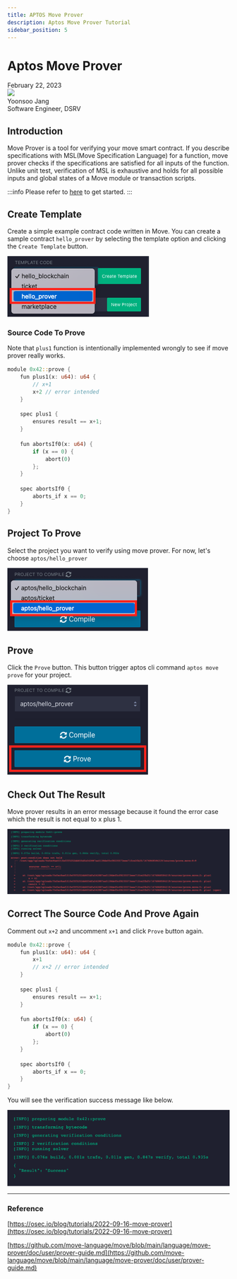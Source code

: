 ```yaml
---
title: APTOS Move Prover
description: Aptos Move Prover Tutorial 
sidebar_position: 5
---
```


# Aptos Move Prover

<div>
  <span className='author-sm'>February 22, 2023</span>
  <div className='author-div'>
    <div className='author-avatars'>
      <a href='https://github.com/kairoski03' target='_blank'><img src='https://avatars.githubusercontent.com/u/110001241?v=4' /></a>
    </div>
    <div>
      <span className='author-name'>Yoonsoo Jang</span><br/>
      <span className='author-sm'>Software Engineer, DSRV </span>
    </div>
  </div>
</div>

## Introduction
Move Prover is a tool for verifying your move smart contract.
If you describe specifications with MSL(Move Specification Language) for a function,
move prover checks if the specifications are satisfied for all inputs of the function.
Unlike unit test, verification of MSL is exhaustive and holds for all possible inputs
and global states of a Move module or transaction scripts.

:::info
Please refer to [here](https://docs.welldonestudio.io/code/getting-started) to get started.
:::

## Create Template

Create a simple example contract code written in Move.
You can create a sample contract `hello_prover` by selecting the template option
and clicking the `Create Template` button.

![template-code-aptos](img/template-code-aptos-hello-prover.png?raw=true 'template-code-aptos-hello-prover')

### Source Code To Prove

Note that `plus1` function is intentionally implemented wrongly
to see if move prover really works.

```rust title="prove.move"
module 0x42::prove {
    fun plus1(x: u64): u64 {
        // x+1
        x+2 // error intended
    }
    
    spec plus1 {
        ensures result == x+1;
    }
    
    fun abortsIf0(x: u64) {
        if (x == 0) {
            abort(0)
        };
    }

    spec abortsIf0 {
        aborts_if x == 0;
    }
}
```

## Project To Prove

Select the project you want to verify using move prover. For now, let's choose `aptos/hello_prover`

![new-project-aptos](img/project-to-compile-hello-prover.png?raw=true 'project-to-compile-hello-prover')

## Prove

Click the `Prove` button. This button trigger aptos cli command `aptos move prove` for your project.

![new-project-aptos](img/move-prove-button.png?raw=true 'move-prove-button')

## Check Out The Result

Move prover results in an error message because it found the error case which the result is not equal to x plus 1.

![new-project-aptos](img/move-prove-fail.png?raw=true 'move-prove-fail')

## Correct The Source Code And Prove Again

Comment out `x+2` and uncomment `x+1` and click `Prove` button again.

```rust title="prove.move"
module 0x42::prove {
    fun plus1(x: u64): u64 {
        x+1
        // x+2 // error intended
    }
    
    spec plus1 {
        ensures result == x+1;
    }
    
    fun abortsIf0(x: u64) {
        if (x == 0) {
            abort(0)
        };
    }

    spec abortsIf0 {
        aborts_if x == 0;
    }
}
```

You will see the verification success message like below.

![new-project-aptos](img/move-prove-pass.png?raw=true 'move-prove-pass')


---

### Reference

[https://osec.io/blog/tutorials/2022-09-16-move-prover](https://osec.io/blog/tutorials/2022-09-16-move-prover)

[https://github.com/move-language/move/blob/main/language/move-prover/doc/user/prover-guide.md](https://github.com/move-language/move/blob/main/language/move-prover/doc/user/prover-guide.md)